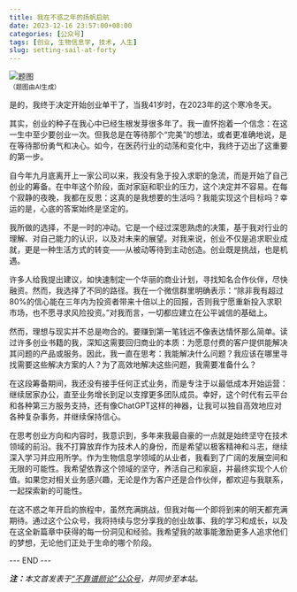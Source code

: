 ```yaml
---
title: 我在不惑之年的扬帆启航
date: 2023-12-16 23:57:00+08:00
categories: [公众号]
tags: [创业, 生物信息学, 技术, 人生]
slug: setting-sail-at-forty
---
```


<div class="p-3 text-center">
  <img class="img-fluid" src="/uploads/2023/1216/01.png" alt="题图" style="max-width:640px">
  <div><small>（题图由AI生成）</small></div>
</div>

是的，我终于决定开始创业单干了，当我41岁时，在2023年的这个寒冷冬天。

其实，创业的种子在我心中已经生根发芽很多年了。我一直怀抱着一个信念：在这一生中至少要创业一次。但我总是在等待那个“完美”的想法，或者更准确地说，是在等待那份勇气和决心。如今，在医药行业的动荡和变化中，我终于迈出了这重要的第一步。

自今年九月底离开上一家公司以来，我没有急于投入求职的急流，而是开始了自己创业的筹备。在中年这个阶段，面对家庭和职业的压力，这个决定并不容易。在每个寂静的夜晚，我都在反思：这真的是我想要的生活吗？我能实现这个目标吗？幸运的是，心底的答案始终是坚定的。

我所做的选择，不是一时的冲动。它是一个经过深思熟虑的决策，基于我对行业的理解、对自己能力的认识，以及对未来的展望。对我来说，创业不仅是追求职业成就，更是一种生活方式的转变——从被动等待到主动创造。创业既是挑战，也是机遇。

许多人给我提出建议，如快速制定一个华丽的商业计划，寻找知名合作伙伴，尽快融资。然而，我选择了不同的路径。我在一个微信群里明确表示：“除非我有超过80%的信心能在三年内为投资者带来十倍以上的回报，否则我宁愿重新投入求职市场，也不愿寻求风险投资。”对我而言，一切都应建立在公平诚信的基础上。

然而，理想与现实并不总是吻合的。要赚到第一笔钱远不像表达情怀那么简单。读过许多创业书籍的我，深知这需要回归商业的本质：为愿意付费的客户提供能解决其问题的产品或服务。因此，我一直在思考：我能解决什么问题？我应该在哪里寻找需要这些解决方案的人？为了高效地解决这些问题，我需要准备什么？

在这段筹备期间，我还没有接手任何正式业务，而是专注于以最低成本开始运营：继续居家办公，直至业务增长到足以支撑更多团队成员。幸好，这个时代有云平台和各种第三方服务支持，还有像ChatGPT这样的神器，让我可以独自高效地应对各种复杂事务，并继续保持信心。

在思考创业方向和内容时，我意识到，多年来我最自豪的一点就是始终坚守在技术领域的前沿。我不打算放弃作为技术人的身份，而是希望以极客精神和斗志，继续深入学习并应用所学。作为生物信息学领域的从业者，我看到了广阔的发展空间和无限的可能性。我希望依靠这个领域的坚守，养活自己和家庭，并最终实现个人价值。如果您对相关业务感兴趣，无论是作为客户还是合作伙伴，都欢迎与我联系，一起探索新的可能性。

在这不惑之年开启的旅程中，虽然充满挑战，但我对每一个即将到来的明天都充满期待。通过这个公众号，我将持续与您分享我的创业故事、我的学习和成长，以及在这全新篇章中获得的每一份洞见和经验。我希望我的故事能激励更多人追求他们的梦想，无论他们正处于生命的哪个阶段。

<div class="p-5 text-center">--- END ---</div>

<i><b>注：</b>本文首发表于[“不靠谱颜论”公众号](https://mp.weixin.qq.com/s/VwDelcD2hgl7yfIELyiDCQ)，并同步至本站。</i>
